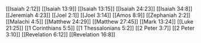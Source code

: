 [[Isaiah 2:12]]
[[Isaiah 13:9]]
[[Isaiah 13:15]]
[[Isaiah 24:23]]
[[Isaiah 34:8]]
[[Jeremiah 4:23]]
[[Joel 2:1]]
[[Joel 3:14]]
[[Amos 8:9]]
[[Zephaniah 2:2]]
[[Malachi 4:5]]
[[Matthew 24:29]]
[[Matthew 27:45]]
[[Mark 13:24]]
[[Luke 21:25]]
[[1 Corinthians 5:5]]
[[1 Thessalonians 5:2]]
[[2 Peter 3:7]]
[[2 Peter 3:10]]
[[Revelation 6:12]]
[[Revelation 16:8]]
